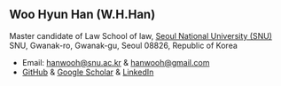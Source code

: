 ## Woo Hyun Han (W.H.Han)  
Master candidate of Law
School of law, [Seoul National University (SNU)](http://law.snu.ac.kr/)  
SNU, Gwanak-ro, Gwanak-gu, Seoul 08826, Republic of Korea 
<!--
Postdoctoral research associate at [Theorerical Condensed Matter Physics Group](http://taehae.kaist.ac.kr/)  
Department of Physics, [Korea Advanced Institute of Science and Technology (KAIST)](http://www.kaist.ac.kr/html/en/index.html)  
KAIST, 291 Daehak-ro, Yuseong-gu, Daejeon 34141, Republic of Korea  
-->
* Email: [hanwooh@snu.ac.kr](mailto:hanwooh@snu.ac.kr) & [hanwooh@gmail.com](mailto:hanwooh@gmail.com)  
* [GitHub](https://github.com/WOOHYUNHAN) & [Google Scholar](https://scholar.google.com/citations?user=MvYSFyoAAAAJ&hl=en) & [LinkedIn](https://www.linkedin.com/in/woohyun-han-a25888155/)  

